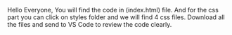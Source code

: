 Hello Everyone, 
You will find the code in (index.html) file.
And for the css part you can click on styles folder and we will find 4 css files.
Download all the files and send to VS Code to review the code clearly.
